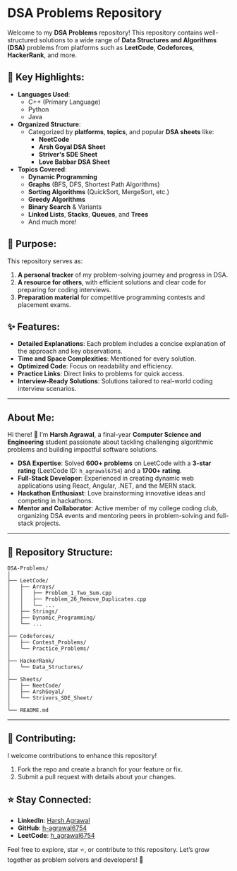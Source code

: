 # DSA Problems Repository

Welcome to my **DSA Problems** repository! This repository contains well-structured solutions to a wide range of **Data Structures and Algorithms (DSA)** problems from platforms such as **LeetCode**, **Codeforces**, **HackerRank**, and more.

## 🌟 Key Highlights:
- **Languages Used**: 
  - C++ (Primary Language)  
  - Python  
  - Java  
- **Organized Structure**: 
  - Categorized by **platforms**, **topics**, and popular **DSA sheets** like:
    - **NeetCode**
    - **Arsh Goyal DSA Sheet**
    - **Striver's SDE Sheet**
    - **Love Babbar DSA Sheet**
- **Topics Covered**:
  - **Dynamic Programming**
  - **Graphs** (BFS, DFS, Shortest Path Algorithms)
  - **Sorting Algorithms** (QuickSort, MergeSort, etc.)
  - **Greedy Algorithms**
  - **Binary Search** & Variants
  - **Linked Lists**, **Stacks**, **Queues**, and **Trees**
  - And much more!

## 🎯 Purpose:
This repository serves as:  
1. **A personal tracker** of my problem-solving journey and progress in DSA.  
2. **A resource for others**, with efficient solutions and clear code for preparing for coding interviews.  
3. **Preparation material** for competitive programming contests and placement exams.

## ✨ Features:
- **Detailed Explanations**: Each problem includes a concise explanation of the approach and key observations.  
- **Time and Space Complexities**: Mentioned for every solution.  
- **Optimized Code**: Focus on readability and efficiency.  
- **Practice Links**: Direct links to problems for quick access.  
- **Interview-Ready Solutions**: Solutions tailored to real-world coding interview scenarios.  

---

## About Me:
Hi there! 👋 I’m **Harsh Agrawal**, a final-year **Computer Science and Engineering** student passionate about tackling challenging algorithmic problems and building impactful software solutions.  

- **DSA Expertise**: Solved **600+ problems** on LeetCode with a **3-star rating** (LeetCode ID: `h_agrawal6754`) and a **1700+ rating**.  
- **Full-Stack Developer**: Experienced in creating dynamic web applications using React, Angular, .NET, and the MERN stack.  
- **Hackathon Enthusiast**: Love brainstorming innovative ideas and competing in hackathons.  
- **Mentor and Collaborator**: Active member of my college coding club, organizing DSA events and mentoring peers in problem-solving and full-stack projects.

---

## 📂 Repository Structure:
```plaintext
DSA-Problems/
│
├── LeetCode/
│   ├── Arrays/
│   │   ├── Problem_1_Two_Sum.cpp
│   │   ├── Problem_26_Remove_Duplicates.cpp
│   │   └── ...
│   ├── Strings/
│   ├── Dynamic_Programming/
│   └── ...
│
├── Codeforces/
│   ├── Contest_Problems/
│   └── Practice_Problems/
│
├── HackerRank/
│   └── Data_Structures/
│
├── Sheets/
│   ├── NeetCode/
│   ├── ArshGoyal/
│   └── Strivers_SDE_Sheet/
│
└── README.md
```

---

## 🤝 Contributing:
I welcome contributions to enhance this repository!  
1. Fork the repo and create a branch for your feature or fix.  
2. Submit a pull request with details about your changes.  

## ⭐ Stay Connected:
- **LinkedIn**: [Harsh Agrawal](https://www.linkedin.com/in/harsh2810)  
- **GitHub**: [h-agrawal6754](https://github.com/harsh6754)  
- **LeetCode**: [h_agrawal6754](https://leetcode.com/h_agrawal6754/)

Feel free to explore, star ⭐, or contribute to this repository. Let’s grow together as problem solvers and developers! 🚀
